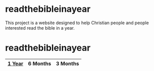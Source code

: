 # readthebibleinayear
This project is a website designed to help Christian people and people interested read the bible in a year.
# readthebibleinayear
| [1 Year](1Year.md)        | 6 Months           | 3 Months  |
| ------------- |:-------------:| -----:|
